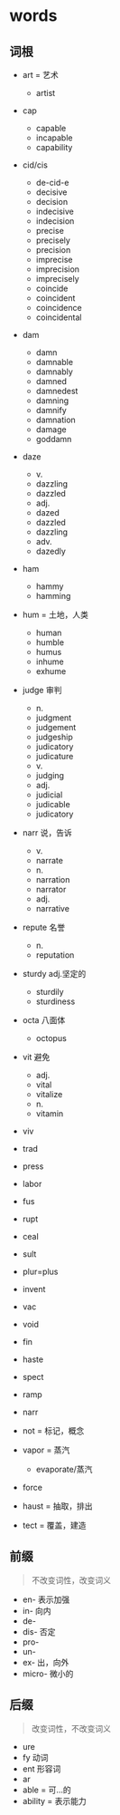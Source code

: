 # words

## 词根
- art = 艺术
    - artist
- cap
  - capable
  - incapable
  - capability
- cid/cis
    - de-cid-e  
    - decisive
    - decision
    - indecisive
    - indecision
    - precise
    - precisely
    - precision
    - imprecise
    - imprecision
    - imprecisely
    - coincide
    - coincident
    - coincidence
    - coincidental

- dam
  - damn
  - damnable
  - damnably
  - damned
  - damnedest
  - damning
  - damnify
  - damnation
  - damage
  - goddamn

- daze
  - v.
  - dazzling
  - dazzled
  - adj.
  - dazed
  - dazzled
  - dazzling
  - adv.
  - dazedly
    
- ham
  - hammy
  - hamming
- hum = 土地，人类
  - human
  - humble
  - humus
  - inhume
  - exhume
- judge 审判
    - n.
    - judgment
    - judgement
    - judgeship
    - judicatory
    - judicature
    - v.
    - judging
    - adj.
    - judicial
    - judicable
    - judicatory
- narr 说，告诉
  - v.
  - narrate
  - n.
  - narration
  - narrator
  - adj.
  - narrative
- repute 名誉
  - n.
  - reputation
- sturdy adj.坚定的
  - sturdily
  - sturdiness
- octa 八面体
  - octopus

- vit 避免
  - adj.
  - vital
  - vitalize
  - n.
  - vitamin
- viv
- trad
- press
- labor
- fus
- rupt
- ceal
- sult
- plur=plus
- invent
- vac
- void
- fin
- haste
- spect
- ramp
- narr
- not = 标记，概念
- vapor = 蒸汽 
    -  evaporate/蒸汽
- force
- haust = 抽取，排出
- tect = 覆盖，建造

## 前缀 
>  不改变词性，改变词义
- en- 表示加强
- in- 向内
- de- 
- dis- 否定
- pro-
- un-
- ex- 出，向外
- micro- 微小的

## 后缀
>  改变词性，不改变词义
- ure 
- fy 动词
- ent 形容词
- ar
- able = 可...的
- ability = 表示能力